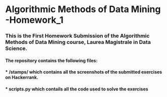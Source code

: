 # Algorithmic Methods of Data Mining -Homework_1

### This is the First Homework Submission of the Algorithmic Methods of Data Mining course, Laurea Magistrale in Data Science.
#### The repository contains the following files:
#### * /stamps/ which contains all the screenshots of the submitted exercises on Hackerrank.
#### * scripts.py which contails all the code used to solve the exercises

